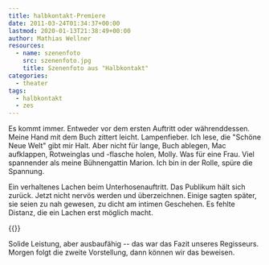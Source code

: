 ```yaml
---
title: halbkontakt-​​Premiere
date: 2011-03-24T01:34:37+00:00
lastmod: 2020-01-13T21:38:49+00:00
author: Mathias Wellner
resources:
  - name: szenenfoto
    src: szenenfoto.jpg
    title: Szenenfoto aus "Halbkontakt"
categories:
  - theater
tags:
  - halbkontakt
  - zes
---
```

Es kommt immer. Entweder vor dem ersten Auftritt oder währenddessen. Meine Hand mit dem Buch zittert leicht. Lampenfieber. Ich lese, die "Schöne Neue Welt" gibt mir Halt. Aber nicht für lange, Buch ablegen, Mac aufklappen, Rotweinglas und -flasche holen, Molly. Was für eine Frau. Viel spannender als meine Bühnengattin Marion. Ich bin in der Rolle, spüre die Spannung. 
<!--more-->

Ein verhaltenes Lachen beim Unterhosenauftritt. Das Publikum hält sich zurück. Jetzt nicht nervös werden und überzeichnen. Einige sagten später, sie seien zu nah gewesen, zu dicht am intimen Geschehen. Es fehlte Distanz, die ein Lachen erst möglich macht. 

{{<responsive-image name="szenenfoto" class="wide">}}

Solide Leistung, aber ausbaufähig -- das war das Fazit unseres Regisseurs. Morgen folgt die zweite Vorstellung, dann können wir das beweisen.